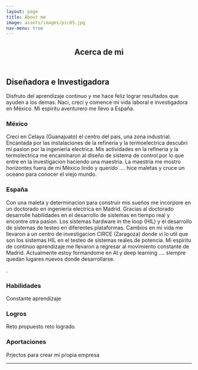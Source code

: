 ```yaml
---
layout: page
title: About me
image: assets/images/pic05.jpg
nav-menu: true
---
```


<!-- Main -->
<div id="main" class="alt">

<!-- One -->
<section id="one">
	<div class="inner">
		<header class="major">
			<h1>Acerca de mi</h1>
		</header>

<!-- Content -->
<h2 id="content">Diseñadora e Investigadora</h2>
<p>Disfruto del aprendizaje continuo y me hace feliz lograr resultados que ayuden a los demas. Naci, creci y comence mi vida laboral e investigadora en México. Mi espiritu aventurero me llevo a España.  </p>



<div class="row">
	<div class="6u 12u$(small)">
		<h3>México</h3>
		<p> Creci en Celaya (Guanajuato) el centro del pais, una zona industrial. Encantada por las instalaciones de la refineria y la termoelectrica descubri mi pasion por la ingenieria electrica. Mis actividades en la refineria y la termolectrica me encaminaron al diseño de sistema de control por lo que entre en la investigacion haciendo una maestria. La maestria me mostro horizontes fuera de mi México lindo y querido .... hice maletas y cruce un oceano para conocer el viejo mundo. </p>
	</div>
	<div class="6u$ 12u$(small)">
		<h3>España</h3>
		<p> Con una maleta y determinacion para construir mis sueños me incorpore en un doctorado en ingenieria electrica en Madrid. Gracias al doctorado desarrolle habilidades en el desarrollo de sistemas en tiempo real y encontre otra pasion. Los sistemas hardware in the loop (HIL) y el desarrollo de sistemas de testeo en diferentes plataformas. Cambios en mi vida me llevaron a un centro de investigacion CIRCE (Zaragoza) donde vi lo util que son los sistemas HIL en el testeo de sistemas reales de potencia. Mi espiritu de continuo aprendizaje me llevaron a regresar al movimiento constante de Madrid. Actualmente estoy formandome en AI y deep learning .... siempre quedan lugares nuevos donde desarrollarse.

.</p>
	</div>
	<!-- Break -->
	<div class="4u 12u$(medium)">
		<h3>Habilidades</h3>
		<p>Constante aprendizaje</p>
	</div>
	<div class="4u 12u$(medium)">
		<h3>Logros</h3>
		<p>Reto propuesto reto logrado.</p>
	</div>
	<div class="4u$ 12u$(medium)">
		<h3>Aportaciones</h3>
		<p>Prjectos para crear mi propia empresa</p>
	</div>
</div>

<hr class="major" />

</div>
</section>

</div>
